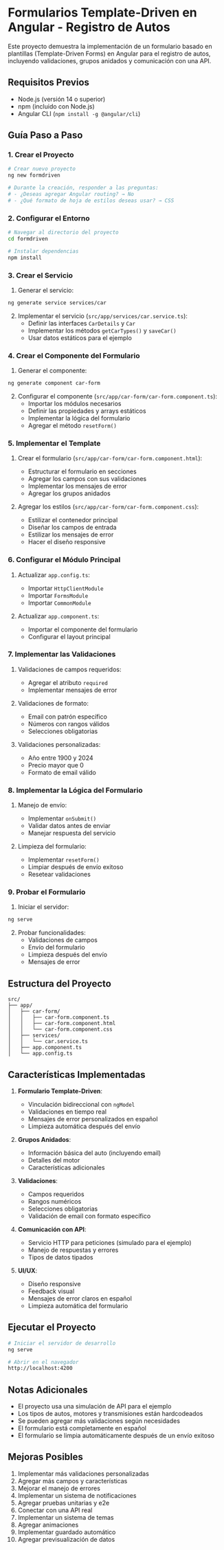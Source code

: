 # Formularios Template-Driven en Angular - Registro de Autos

Este proyecto demuestra la implementación de un formulario basado en plantillas (Template-Driven Forms) en Angular para el registro de autos, incluyendo validaciones, grupos anidados y comunicación con una API.

## Requisitos Previos

- Node.js (versión 14 o superior)
- npm (incluido con Node.js)
- Angular CLI (`npm install -g @angular/cli`)

## Guía Paso a Paso

### 1. Crear el Proyecto

```bash
# Crear nuevo proyecto
ng new formdriven

# Durante la creación, responder a las preguntas:
# - ¿Deseas agregar Angular routing? → No
# - ¿Qué formato de hoja de estilos deseas usar? → CSS
```

### 2. Configurar el Entorno

```bash
# Navegar al directorio del proyecto
cd formdriven

# Instalar dependencias
npm install
```

### 3. Crear el Servicio

1. Generar el servicio:
```bash
ng generate service services/car
```

2. Implementar el servicio (`src/app/services/car.service.ts`):
   - Definir las interfaces `CarDetails` y `Car`
   - Implementar los métodos `getCarTypes()` y `saveCar()`
   - Usar datos estáticos para el ejemplo

### 4. Crear el Componente del Formulario

1. Generar el componente:
```bash
ng generate component car-form
```

2. Configurar el componente (`src/app/car-form/car-form.component.ts`):
   - Importar los módulos necesarios
   - Definir las propiedades y arrays estáticos
   - Implementar la lógica del formulario
   - Agregar el método `resetForm()`

### 5. Implementar el Template

1. Crear el formulario (`src/app/car-form/car-form.component.html`):
   - Estructurar el formulario en secciones
   - Agregar los campos con sus validaciones
   - Implementar los mensajes de error
   - Agregar los grupos anidados

2. Agregar los estilos (`src/app/car-form/car-form.component.css`):
   - Estilizar el contenedor principal
   - Diseñar los campos de entrada
   - Estilizar los mensajes de error
   - Hacer el diseño responsive

### 6. Configurar el Módulo Principal

1. Actualizar `app.config.ts`:
   - Importar `HttpClientModule`
   - Importar `FormsModule`
   - Importar `CommonModule`

2. Actualizar `app.component.ts`:
   - Importar el componente del formulario
   - Configurar el layout principal

### 7. Implementar las Validaciones

1. Validaciones de campos requeridos:
   - Agregar el atributo `required`
   - Implementar mensajes de error

2. Validaciones de formato:
   - Email con patrón específico
   - Números con rangos válidos
   - Selecciones obligatorias

3. Validaciones personalizadas:
   - Año entre 1900 y 2024
   - Precio mayor que 0
   - Formato de email válido

### 8. Implementar la Lógica del Formulario

1. Manejo de envío:
   - Implementar `onSubmit()`
   - Validar datos antes de enviar
   - Manejar respuesta del servicio

2. Limpieza del formulario:
   - Implementar `resetForm()`
   - Limpiar después de envío exitoso
   - Resetear validaciones

### 9. Probar el Formulario

1. Iniciar el servidor:
```bash
ng serve
```

2. Probar funcionalidades:
   - Validaciones de campos
   - Envío del formulario
   - Limpieza después del envío
   - Mensajes de error

## Estructura del Proyecto

```
src/
├── app/
│   ├── car-form/
│   │   ├── car-form.component.ts
│   │   ├── car-form.component.html
│   │   └── car-form.component.css
│   ├── services/
│   │   └── car.service.ts
│   ├── app.component.ts
│   └── app.config.ts
```

## Características Implementadas

1. **Formulario Template-Driven**:
   - Vinculación bidireccional con `ngModel`
   - Validaciones en tiempo real
   - Mensajes de error personalizados en español
   - Limpieza automática después del envío

2. **Grupos Anidados**:
   - Información básica del auto (incluyendo email)
   - Detalles del motor
   - Características adicionales

3. **Validaciones**:
   - Campos requeridos
   - Rangos numéricos
   - Selecciones obligatorias
   - Validación de email con formato específico

4. **Comunicación con API**:
   - Servicio HTTP para peticiones (simulado para el ejemplo)
   - Manejo de respuestas y errores
   - Tipos de datos tipados

5. **UI/UX**:
   - Diseño responsive
   - Feedback visual
   - Mensajes de error claros en español
   - Limpieza automática del formulario

## Ejecutar el Proyecto

```bash
# Iniciar el servidor de desarrollo
ng serve

# Abrir en el navegador
http://localhost:4200
```

## Notas Adicionales

- El proyecto usa una simulación de API para el ejemplo
- Los tipos de autos, motores y transmisiones están hardcodeados
- Se pueden agregar más validaciones según necesidades
- El formulario está completamente en español
- El formulario se limpia automáticamente después de un envío exitoso

## Mejoras Posibles

1. Implementar más validaciones personalizadas
2. Agregar más campos y características
3. Mejorar el manejo de errores
4. Implementar un sistema de notificaciones
5. Agregar pruebas unitarias y e2e
6. Conectar con una API real
7. Implementar un sistema de temas
8. Agregar animaciones
9. Implementar guardado automático
10. Agregar previsualización de datos
